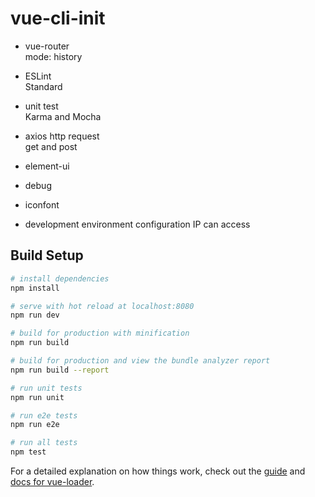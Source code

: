 # vue-cli-init

- vue-router  
  mode: history

- ESLint  
  Standard

- unit test  
  Karma and Mocha

- axios http request  
  get and post

- element-ui

- debug

- iconfont

- development environment configuration IP can access




## Build Setup

``` bash
# install dependencies
npm install

# serve with hot reload at localhost:8080
npm run dev

# build for production with minification
npm run build

# build for production and view the bundle analyzer report
npm run build --report

# run unit tests
npm run unit

# run e2e tests
npm run e2e

# run all tests
npm test
```

For a detailed explanation on how things work, check out the [guide](http://vuejs-templates.github.io/webpack/) and [docs for vue-loader](http://vuejs.github.io/vue-loader).
